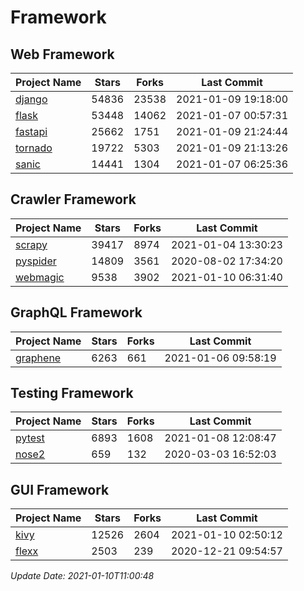 # Framework

## Web Framework
| Project Name | Stars | Forks | Last Commit |
| ------------ | ----- | ----- | ----------- |
| [django](https://github.com/django/django) | 54836 | 23538 | 2021-01-09 19:18:00 |
| [flask](https://github.com/pallets/flask) | 53448 | 14062 | 2021-01-07 00:57:31 |
| [fastapi](https://github.com/tiangolo/fastapi) | 25662 | 1751 | 2021-01-09 21:24:44 |
| [tornado](https://github.com/tornadoweb/tornado) | 19722 | 5303 | 2021-01-09 21:13:26 |
| [sanic](https://github.com/sanic-org/sanic) | 14441 | 1304 | 2021-01-07 06:25:36 |

## Crawler Framework
| Project Name | Stars | Forks | Last Commit |
| ------------ | ----- | ----- | ----------- |
| [scrapy](https://github.com/scrapy/scrapy) | 39417 | 8974 | 2021-01-04 13:30:23 |
| [pyspider](https://github.com/binux/pyspider) | 14809 | 3561 | 2020-08-02 17:34:20 |
| [webmagic](https://github.com/code4craft/webmagic) | 9538 | 3902 | 2021-01-10 06:31:40 |

## GraphQL Framework
| Project Name | Stars | Forks | Last Commit |
| ------------ | ----- | ----- | ----------- |
| [graphene](https://github.com/graphql-python/graphene) | 6263 | 661 | 2021-01-06 09:58:19 |

## Testing Framework
| Project Name | Stars | Forks | Last Commit |
| ------------ | ----- | ----- | ----------- |
| [pytest](https://github.com/pytest-dev/pytest) | 6893 | 1608 | 2021-01-08 12:08:47 |
| [nose2](https://github.com/nose-devs/nose2) | 659 | 132 | 2020-03-03 16:52:03 |

## GUI Framework
| Project Name | Stars | Forks | Last Commit |
| ------------ | ----- | ----- | ----------- |
| [kivy](https://github.com/kivy/kivy) | 12526 | 2604 | 2021-01-10 02:50:12 |
| [flexx](https://github.com/flexxui/flexx) | 2503 | 239 | 2020-12-21 09:54:57 |

*Update Date: 2021-01-10T11:00:48*